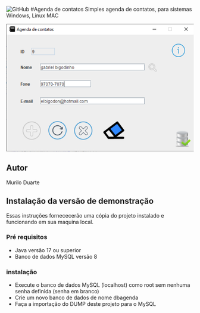 ![GitHub](https://img.shields.io/github/license/MuriloDuarte97/Agenda?style=plastic)
#Agenda de contatos
Simples agenda de contatos, para sistemas Windows, Linux MAC

![Print da tela](https://github.com/MuriloDuarte97/Agenda/blob/main/img/Sem%20t%C3%ADtulo.png)
## Autor
Murilo Duarte

## Instalação da versão de demonstração
Essas instruções fornececerão uma cópia do projeto instalado e funcionando em sua maquina local.

### Pré requisitos

* Java versão 17 ou superior
* Banco de dados MySQL versão 8

### instalação

* Execute o banco de dados MySQL (localhost) como root sem nenhuma senha definida (senha em branco)
* Crie um novo banco de dados de nome dbagenda
* Faça a importação do DUMP deste projeto para o MySQL 
